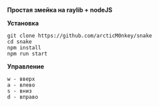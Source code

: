 __Простая змейка на raylib + nodeJS__


__Установка__

```
git clone https://github.com/arcticM0nkey/snake
cd snake
npm install
npm run start

```

__Управление__ 

```
w - вверх
a - влево
s - вниз
d - вправо

```
